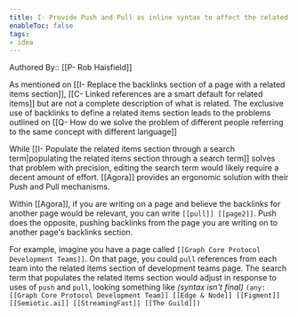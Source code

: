 ```yaml
---
title: I- Provide Push and Pull as inline syntax to affect the related items section for a page
enableToc: false
tags:
- idea
---
```

Authored By:: [[P- Rob Haisfield]]

As mentioned on [[I- Replace the backlinks section of a page with a related items section]], [[C- Linked references are a smart default for related items]] but are not a complete description of what is related. The exclusive use of backlinks to define a related items section leads to the problems outlined on [[Q- How do we solve the problem of different people referring to the same concept with different language]]

While [[I- Populate the related items section through a search term|populating the related items section through a search term]] solves that problem with precision, editing the search term would likely require a decent amount of effort. [[Agora]] provides an ergonomic solution with their Push and Pull mechanisms.

Within [[Agora]], if you are writing on a page and believe the backlinks for another page would be relevant, you can write `[[pull]] [[page2]]`. Push does the opposite, pushing backlinks from the page you are writing on to another page's backlinks section.

For example, imagine you have a page called `[[Graph Core Protocol Development Teams]]`. On that page, you could `pull` references from each team into the related items section of development teams page. The search term that populates the related items section would adjust in response to uses of `push` and `pull`, looking something like *(syntax isn't final)* `(any: [[Graph Core Protocol Development Team]] [[Edge & Node]] [[Figment]] [[Semiotic.ai]] [[StreamingFast]] [[The Guild]])`
